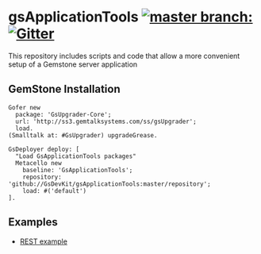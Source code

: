 gsApplicationTools [![master branch:](https://travis-ci.org/GsDevKit/gsApplicationTools.png?branch=master)](https://travis-ci.org/GsDevKit/gsApplicationTools) [![Gitter](https://badges.gitter.im/Join%20Chat.svg)](https://gitter.im/GsDevKit/gsApplicationTools?utm_source=badge&utm_medium=badge&utm_campaign=pr-badge&utm_content=badge)
==================



This repository includes scripts and code that allow a more convenient setup of a Gemstone server application 

## GemStone Installation

```Smalltalk
Gofer new
  package: 'GsUpgrader-Core';
  url: 'http://ss3.gemtalksystems.com/ss/gsUpgrader';
  load.
(Smalltalk at: #GsUpgrader) upgradeGrease.

GsDeployer deploy: [
  "Load GsApplicationTools packages"
  Metacello new
    baseline: 'GsApplicationTools';
    repository: 'github://GsDevKit/gsApplicationTools:master/repository';
    load: #('default')
].
```

## Examples

- [REST example](https://github.com/GsDevKit/gsApplicationTools/blob/master/docs/rest.md#gemserver-support-for-zinc-rest)
